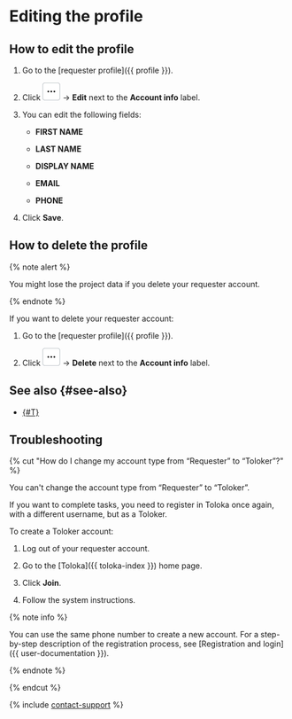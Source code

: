 # Editing the profile

## How to edit the profile

1. Go to the [requester profile]({{ profile }}).

1. Click ![](../_images/other/three-points-button.svg) → **Edit** next to the **Account info** label.

1. You can edit the following fields:

    - **FIRST NAME**

    - **LAST NAME**

    - **DISPLAY NAME**

    - **EMAIL**

    - **PHONE**

1. Click **Save**.

## How to delete the profile

{% note alert %}

You might lose the project data if you delete your requester account.

{% endnote %}

If you want to delete your requester account:

1. Go to the [requester profile]({{ profile }}).

1. Click ![](../_images/other/three-points-button.svg) → **Delete** next to the **Account info** label.

## See also {#see-also}

- [{#T}](multiple-access.md)

## Troubleshooting

{% cut "How do I change my account type from “Requester” to “Toloker”?" %}

You can't change the account type from “Requester” to “Toloker”.

If you want to complete tasks, you need to register in Toloka once again, with a different username, but as a Toloker.

To create a Toloker account:

1. Log out of your requester account.

1. Go to the [Toloka]({{ toloka-index }}) home page.

1. Click **Join**.

1. Follow the system instructions.

{% note info %}

You can use the same phone number to create a new account. For a step-by-step description of the registration process, see [Registration and login]({{ user-documentation }}).

{% endnote %}

{% endcut %}

{% include [contact-support](../_includes/contact-support.md) %}